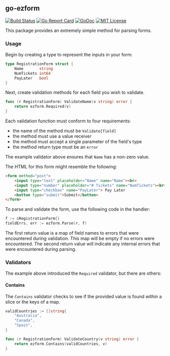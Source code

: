 ## go-ezform

[![Build Status](https://travis-ci.org/nathan-osman/go-ezform.svg?branch=master)](https://travis-ci.org/nathan-osman/go-ezform)
[![Go Report Card](https://goreportcard.com/badge/github.com/nathan-osman/go-ezform)](https://goreportcard.com/report/github.com/nathan-osman/go-ezform)
[![GoDoc](https://godoc.org/github.com/nathan-osman/go-ezform?status.svg)](https://godoc.org/github.com/nathan-osman/go-ezform)
[![MIT License](http://img.shields.io/badge/license-MIT-9370d8.svg?style=flat)](http://opensource.org/licenses/MIT)

This package provides an extremely simple method for parsing forms.

### Usage

Begin by creating a type to represent the inputs in your form:

```go
type RegistrationForm struct {
    Name       string
    NumTickets int64
    PayLater   bool
}
```

Next, create validation methods for each field you wish to validate.

```go
func (r RegistrationForm) ValidateName(v string) error {
    return ezform.Required(v)
}
```

Each validation function must conform to four requirements:

- the name of the method must be `Validate[field]`
- the method must use a value receiver
- the method must accept a single parameter of the field's type
- the method return type must be an `error`

The example validator above ensures that `Name` has a non-zero value.

The HTML for this form might resemble the following:

```html
<form method="post">
    <input type="text" placeholder="Name" name="Name"><br>
    <input type="number" placeholder="# Tickets" name="NumTickets"><br>
    <input type="checkbox" name="PayLater"> Pay Later
    <button type="submit">Submit</button>
</form>
```

To parse and validate the form, use the following code in the handler:

```go
f := &RegistrationForm{}
fieldErrs, err := ezform.Parse(r, f)
```

The first return value is a map of field names to errors that were encountered during validation. This map will be empty if no errors were encountered. The second return value will indicate any internal errors that were encountered during parsing.

### Validators

The example above introduced the `Required` validator, but there are others:

#### Contains

The `Contains` validator checks to see if the provided value is found within a slice or the keys of a map.

```go
validCountries := []string{
    "Australia",
    "Canada",
    "Spain",
}

func (r RegistrationForm) ValidateCountry(v string) error {
    return ezform.Contains(validCountries, v)
}
```

